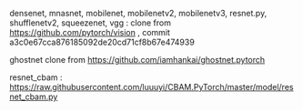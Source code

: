 densenet, mnasnet, mobilenet, mobilenetv2, mobilenetv3, resnet.py, shufflenetv2, squeezenet, vgg  :  clone from https://github.com/pytorch/vision , commit a3c0e67cca876185092de20cd71cf8b67e474939

ghostnet clone from https://github.com/iamhankai/ghostnet.pytorch

resnet_cbam : https://raw.githubusercontent.com/luuuyi/CBAM.PyTorch/master/model/resnet_cbam.py